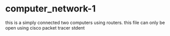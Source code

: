 # computer_network-1
this is a simply connected two computers using routers. this file can only be open using cisco packet tracer stdent

